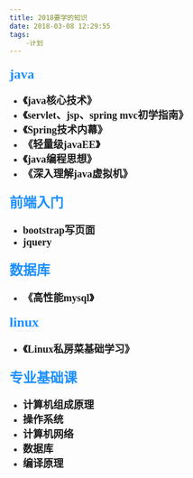 ```yaml
---
title: 2018要学的知识
date: 2018-03-08 12:29:55
tags:
    -计划
---
```


#### <font color = #1E90FF size = 5 face = "黑体">  java </font>
 - **<font size = 4 face = "宋体">  《java核心技术》 </font>**
 - **<font size = 4 face = "宋体">  《servlet、jsp、spring mvc初学指南》 </font>**
 - **<font size = 4 face = "宋体">  《Spring技术内幕》 </font>**
 - **<font size = 4 face = "宋体">  《轻量级javaEE》 </font>**
 - **<font size = 4 face = "宋体">  《java编程思想》 </font>**
 - **<font size = 4 face = "宋体">  《深入理解java虚拟机》 </font>**
 
#### <font color = #1E90FF size = 5 face = "黑体">  前端入门 </font>
 - **<font size = 4 face = "宋体">  bootstrap写页面 </font>**
 - **<font size = 4 face = "宋体">  jquery </font>**

#### <font color = #1E90FF size = 5 face = "黑体">  数据库</font>
 - **<font size = 4 face = "宋体">  《高性能mysql》</font>**

#### <font color = #1E90FF size = 5 face = "黑体">  linux</font>
 - **<font size = 4 face = "宋体">  《Linux私房菜基础学习》</font>**
 
#### <font color = #1E90FF size = 5 face = "黑体">  专业基础课</font>
 - **<font size = 4 face = "宋体">  计算机组成原理 </font>**
 - **<font size = 4 face = "宋体">  操作系统 </font>** 
 - **<font size = 4 face = "宋体">  计算机网络</font>**
 - **<font size = 4 face = "宋体">  数据库 </font>**
 - **<font size = 4 face = "宋体">  编译原理 </font>**
